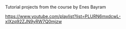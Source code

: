 Tutorial projects from the course by Enes Bayram

https://www.youtube.com/playlist?list=PLURN6mxdcwL-xIXzq92ZJN9yRW7Q0mjzw
